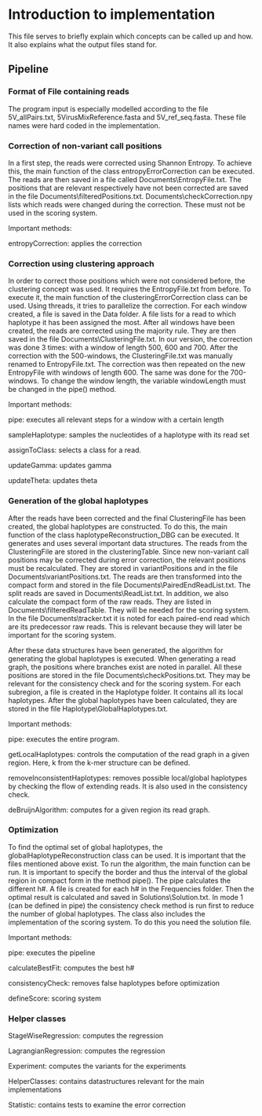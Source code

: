 # Introduction to implementation

This file serves to briefly explain which concepts can be called up 
and how. It also explains what the output files stand for.

## Pipeline

### Format of File containing reads

The program input is especially modelled according to the file 
5V_allPairs.txt, 5VirusMixReference.fasta and 5V_ref_seq.fasta. 
These file names were hard coded in the implementation.  

### Correction of non-variant call positions

In a first step, the reads were corrected using Shannon 
Entropy. To achieve this, the main function of the class 
entropyErrorCorrection can be executed. The reads are 
then saved in a file called Documents\\EntropyFile.txt. 
The positions that are relevant respectively have not been corrected 
are saved in the file Documents\\filteredPositions.txt. 
Documents\\checkCorrection.npy lists which reads were changed 
during the correction. These must not be used in the 
scoring system.

Important methods:

entropyCorrection: applies the correction


### Correction using clustering approach

In order to correct those positions which were not considered before, 
the clustering concept was used. It requires the EntropyFile.txt from before. 
To execute it, the main function of the clusteringErrorCorrection class can be 
used. Using threads, it tries to parallelize the correction. For each window 
created, a file is saved in the Data folder. A file lists for a read to which 
haplotype it has been assigned the most. After all windows have been created, 
the reads are corrected using the majority rule. They are then saved in the file 
Documents\\ClusteringFile.txt. In our version, the correction was done 3 times: 
with a window of length 500, 600 and 700. After the correction with the 500-windows, 
the ClusteringFile.txt was manually renamed to EntropyFile.txt. The correction was 
then repeated on the new EntropyFile with windows of length 600. The same was done 
for the 700-windows. To change the window length, the variable windowLength must be 
changed in the pipe() method. 

Important methods:

pipe: executes all relevant steps for a window with a certain length

sampleHaplotype: samples the nucleotides of a haplotype with its read set

assignToClass: selects a class for a read.

updateGamma: updates gamma

updateTheta: updates theta

### Generation of the global haplotypes
After the reads have been corrected and the final ClusteringFile has been created, 
the global haplotypes are constructed. To do this, the main function of the class 
haplotypeReconstruction_DBG can be executed. It generates and uses several important 
data structures. The reads from the ClusteringFile are stored in the clusteringTable. 
Since new non-variant call positions may be corrected during error correction, the 
relevant positions must be recalculated. They are stored in variantPositions and in 
the file Documents\\variantPositions.txt. The reads are then transformed into the compact 
form and stored in the file Documents\\PairedEndReadList.txt. The split reads are saved 
in Documents\\ReadList.txt. In addition, we also calculate the compact form of the raw 
reads. They are listed in Documents\\filteredReadTable. They will be needed for the 
scoring system. In the file Documents\\tracker.txt it is noted for each paired-end read 
which are its predecessor raw reads. This is relevant because they will later be important 
for the scoring system.

After these data structures have been generated, the algorithm for generating 
the global haplotypes is executed. When generating a read graph, the positions where branches 
exist are noted in parallel. All these positions are stored in the file Documents\\checkPositions.txt. 
They may be relevant for the consistency check and for the scoring system.  For each subregion, 
a file is created in the Haplotype folder. It contains all its local haplotypes. After the global 
haplotypes have been calculated, they are stored in the file Haplotype\\GlobalHaplotypes.txt. 

Important methods:

pipe: executes the entire program.

getLocalHaplotypes: controls the computation of the read graph in a given region. Here, k from the 
k-mer structure can be defined.

removeInconsistentHaplotypes: removes possible local/global haplotypes by checking the flow of 
extending reads. It is also used in the consistency check.

deBruijnAlgorithm: computes for a given region its read graph.

### Optimization

To find the optimal set of global haplotypes, the globalHaplotypeReconstruction class can 
be used. It is important that the files mentioned above exist. To run the algorithm, the main 
function can be run. It is important to specify the border and thus the interval of the global 
region in compact form in the method pipe(). The pipe calculates the different h#. A file is 
created for each h# in the Frequencies folder. Then the optimal result is calculated and saved 
in Solutions\\Solution.txt. In mode 1 (can be defined in pipe) the consistency check method is 
run first to reduce the number of global haplotypes. The class also includes the implementation 
of the scoring system. To do this you need the solution file.

Important methods:

pipe: executes the pipeline

calculateBestFit: computes the best h#

consistencyCheck: removes false haplotypes before optimization

defineScore: scoring system

### Helper classes
StageWiseRegression: computes the regression

LagrangianRegression: computes the regression

Experiment: computes the variants for the experiments

HelperClasses: contains datastructures relevant for the main implementations

Statistic: contains tests to examine the error correction
